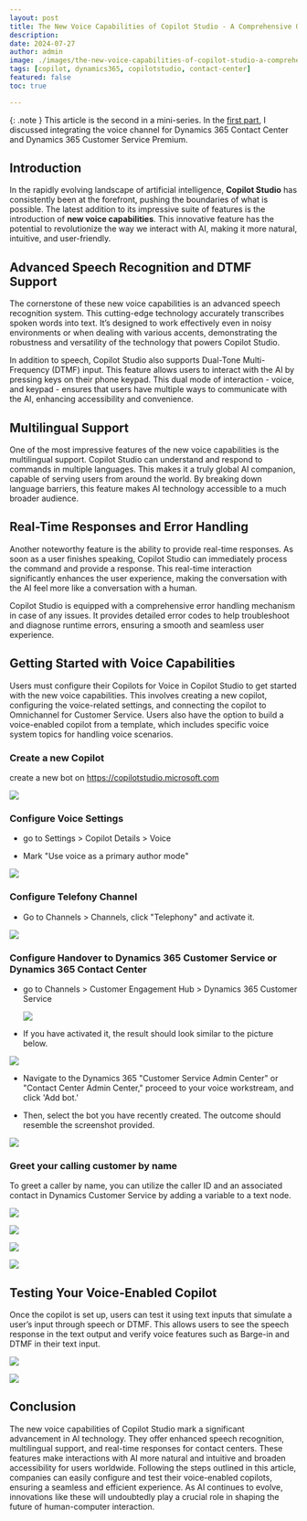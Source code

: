 ```yaml
---
layout: post
title: The New Voice Capabilities of Copilot Studio - A Comprehensive Overview
description: 
date: 2024-07-27
author: admin
image: ./images/the-new-voice-capabilities-of-copilot-studio-a-comprehensive-overview.jpeg
tags: [copilot, dynamics365, copilotstudio, contact-center]
featured: false
toc: true

---
```


{: .note }
This article is the second in a mini-series. In the [first part](https://holgerimbery.blog/enhance-customer-service-with-dynamics-365s-integrated-voice-channel), I discussed integrating the voice channel for Dynamics 365 Contact Center and Dynamics 365 Customer Service Premium.

## Introduction

In the rapidly evolving landscape of artificial intelligence, **Copilot Studio** has consistently been at the forefront, pushing the boundaries of what is possible. The latest addition to its impressive suite of features is the introduction of **new voice capabilities**. This innovative feature has the potential to revolutionize the way we interact with AI, making it more natural, intuitive, and user-friendly.

## Advanced Speech Recognition and DTMF Support

The cornerstone of these new voice capabilities is an advanced speech recognition system. This cutting-edge technology accurately transcribes spoken words into text. It’s designed to work effectively even in noisy environments or when dealing with various accents, demonstrating the robustness and versatility of the technology that powers Copilot Studio.

In addition to speech, Copilot Studio also supports Dual-Tone Multi-Frequency (DTMF) input. This feature allows users to interact with the AI by pressing keys on their phone keypad. This dual mode of interaction - voice, and keypad - ensures that users have multiple ways to communicate with the AI, enhancing accessibility and convenience.

## Multilingual Support

One of the most impressive features of the new voice capabilities is the multilingual support. Copilot Studio can understand and respond to commands in multiple languages. This makes it a truly global AI companion, capable of serving users from around the world. By breaking down language barriers, this feature makes AI technology accessible to a much broader audience.

## Real-Time Responses and Error Handling

Another noteworthy feature is the ability to provide real-time responses. As soon as a user finishes speaking, Copilot Studio can immediately process the command and provide a response. This real-time interaction significantly enhances the user experience, making the conversation with the AI feel more like a conversation with a human.

Copilot Studio is equipped with a comprehensive error handling mechanism in case of any issues. It provides detailed error codes to help troubleshoot and diagnose runtime errors, ensuring a smooth and seamless user experience.

## Getting Started with Voice Capabilities

Users must configure their Copilots for Voice in Copilot Studio to get started with the new voice capabilities. This involves creating a new copilot, configuring the voice-related settings, and connecting the copilot to Omnichannel for Customer Service. Users also have the option to build a voice-enabled copilot from a template, which includes specific voice system topics for handling voice scenarios.

### Create a new Copilot

create a new bot on https://copilotstudio.microsoft.com

![]({{site.baseurl}}/images/clz3xugxg000209l8gr335ait.md/9b73b744-ebf1-447c-b9c4-4c25502443a0.png)

### Configure Voice Settings

* go to Settings &gt; Copilot Details &gt; Voice
    
* Mark "Use voice as a primary author mode"
    

![]({{site.baseurl}}/images/clz3xugxg000209l8gr335ait.md/da7563e8-5ff0-4d5c-b8d6-a47a969f829b.png)

### Configure Telefony Channel

* Go to Channels &gt; Channels, click "Telephony" and activate it.
    

![]({{site.baseurl}}/images/clz3xugxg000209l8gr335ait.md/1e626750-6ade-4f4d-a975-75e2700cef29.png)

### Configure Handover to Dynamics 365 Customer Service or Dynamics 365 Contact Center

* go to Channels &gt; Customer Engagement Hub &gt; Dynamics 365 Customer Service
    
    ![]({{site.baseurl}}/images/clz3xugxg000209l8gr335ait.md/5e24c101-d8f7-4e7c-b065-1546fe2334b5.png)
    
* If you have activated it, the result should look similar to the picture below.
    

![]({{site.baseurl}}/images/clz3xugxg000209l8gr335ait.md/42014edc-d8ec-43f8-8162-655654a24c32.png)

* Navigate to the Dynamics 365 "Customer Service Admin Center" or "Contact Center Admin Center," proceed to your voice workstream, and click 'Add bot.'
    
* Then, select the bot you have recently created. The outcome should resemble the screenshot provided.
    

![]({{site.baseurl}}/images/clz3xugxg000209l8gr335ait.md/a45eb71c-3f56-4f26-8d06-8fd47fe59bee.png)

### Greet your calling customer by name

To greet a caller by name, you can utilize the caller ID and an associated contact in Dynamics Customer Service by adding a variable to a text node.

![]({{site.baseurl}}/images/clz3xugxg000209l8gr335ait.md/78b6c953-b40b-4b5c-9e7b-35e1fb4e4604.png)

![]({{site.baseurl}}/images/clz3xugxg000209l8gr335ait.md/dcd07062-256b-4035-8aad-0017f567b467.png)

![]({{site.baseurl}}/images/clz3xugxg000209l8gr335ait.md/f09f5e9f-fc17-49b8-bb51-33fd6063dab2.png)

![]({{site.baseurl}}/images/clz3xugxg000209l8gr335ait.md/b935b8cf-dcc9-4efb-853f-7f6dc0771ab2.png)

## Testing Your Voice-Enabled Copilot

Once the copilot is set up, users can test it using text inputs that simulate a user’s input through speech or DTMF. This allows users to see the speech response in the text output and verify voice features such as Barge-in and DTMF in their text input.

![]({{site.baseurl}}/images/clz3xugxg000209l8gr335ait.md/cce0c1c4-6785-465a-baa3-e9bc6b766cde.png)

![]({{site.baseurl}}/images/clz3xugxg000209l8gr335ait.md/f5f14115-7e90-4ba9-b360-fd882ec7268d.png)

## Conclusion

The new voice capabilities of Copilot Studio mark a significant advancement in AI technology. They offer enhanced speech recognition, multilingual support, and real-time responses for contact centers. These features make interactions with AI more natural and intuitive and broaden accessibility for users worldwide. Following the steps outlined in this article, companies can easily configure and test their voice-enabled copilots, ensuring a seamless and efficient experience. As AI continues to evolve, innovations like these will undoubtedly play a crucial role in shaping the future of human-computer interaction.